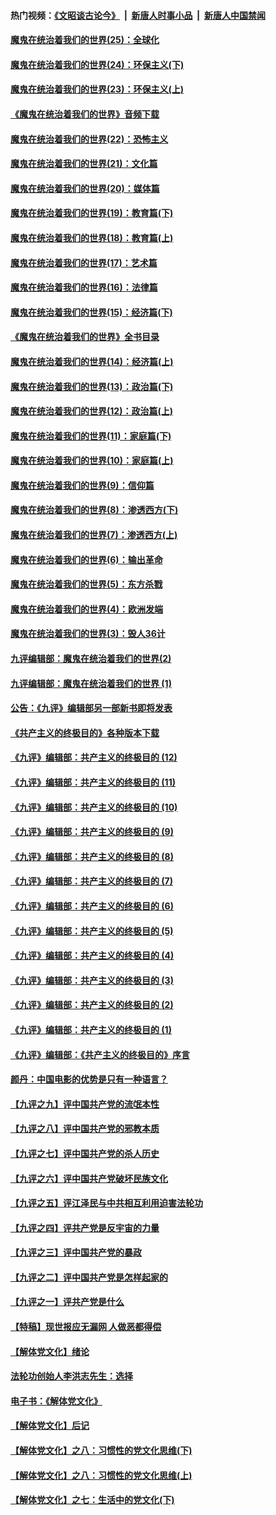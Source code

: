 #### 热门视频：[《文昭谈古论今》](https://github.com/gfw-breaker/wenzhao/blob/master/README.md?t=10271833) &nbsp;|&nbsp; [新唐人时事小品](https://github.com/gfw-breaker/ntdtv-comedy/blob/master/README.md?t=10271833) &nbsp;|&nbsp; [新唐人中国禁闻](https://github.com/gfw-breaker/ntdtv-news/blob/master/README.md?t=10271833)

#### [魔鬼在统治着我们的世界(25)：全球化](../pages/nsc422/n10788205.md?t=10271833) 

#### [魔鬼在统治着我们的世界(24)：环保主义(下)](../pages/nsc422/n10695307.md?t=10271833) 

#### [魔鬼在统治着我们的世界(23)：环保主义(上)](../pages/nsc422/n10688613.md?t=10271833) 

#### [《魔鬼在统治着我们的世界》音频下载](../pages/nsc422/n10635553.md?t=10271833) 

#### [魔鬼在统治着我们的世界(22)：恐怖主义](../pages/nsc422/n10614727.md?t=10271833) 

#### [魔鬼在统治着我们的世界(21)：文化篇](../pages/nsc422/n10597706.md?t=10271833) 

#### [魔鬼在统治着我们的世界(20)：媒体篇](../pages/nsc422/n10586579.md?t=10271833) 

#### [魔鬼在统治着我们的世界(19)：教育篇(下)](../pages/nsc422/n10564808.md?t=10271833) 

#### [魔鬼在统治着我们的世界(18)：教育篇(上)](../pages/nsc422/n10526970.md?t=10271833) 

#### [魔鬼在统治着我们的世界(17)：艺术篇](../pages/nsc422/n10499093.md?t=10271833) 

#### [魔鬼在统治着我们的世界(16)：法律篇](../pages/nsc422/n10485969.md?t=10271833) 

#### [魔鬼在统治着我们的世界(15)：经济篇(下)](../pages/nsc422/n10469975.md?t=10271833) 

#### [《魔鬼在统治着我们的世界》全书目录](../pages/nsc422/n10464261.md?t=10271833) 

#### [魔鬼在统治着我们的世界(14)：经济篇(上)](../pages/nsc422/n10457370.md?t=10271833) 

#### [魔鬼在统治着我们的世界(13)：政治篇(下)](../pages/nsc422/n10448270.md?t=10271833) 

#### [魔鬼在统治着我们的世界(12)：政治篇(上)](../pages/nsc422/n10444576.md?t=10271833) 

#### [魔鬼在统治着我们的世界(11)：家庭篇(下)](../pages/nsc422/n10440961.md?t=10271833) 

#### [魔鬼在统治着我们的世界(10)：家庭篇(上)](../pages/nsc422/n10435448.md?t=10271833) 

#### [魔鬼在统治着我们的世界(9)：信仰篇](../pages/nsc422/n10432159.md?t=10271833) 

#### [魔鬼在统治着我们的世界(8)：渗透西方(下)](../pages/nsc422/n10429603.md?t=10271833) 

#### [魔鬼在统治着我们的世界(7)：渗透西方(上)](../pages/nsc422/n10426013.md?t=10271833) 

#### [魔鬼在统治着我们的世界(6)：输出革命](../pages/nsc422/n10421536.md?t=10271833) 

#### [魔鬼在统治着我们的世界(5)：东方杀戮](../pages/nsc422/n10417707.md?t=10271833) 

#### [魔鬼在统治着我们的世界(4)：欧洲发端](../pages/nsc422/n10414890.md?t=10271833) 

#### [魔鬼在统治着我们的世界(3)：毁人36计](../pages/nsc422/n10411583.md?t=10271833) 

#### [九评编辑部：魔鬼在统治着我们的世界(2)](../pages/nsc422/n10410036.md?t=10271833) 

#### [九评编辑部：魔鬼在统治着我们的世界 (1)](../pages/nsc422/n10406825.md?t=10271833) 

#### [公告：《九评》编辑部另一部新书即将发表](../pages/nsc422/n10405104.md?t=10271833) 

#### [《共产主义的终极目的》各种版本下载](../pages/nsc422/n10022138.md?t=10271833) 

#### [《九评》编辑部：共产主义的终极目的 (12)](../pages/nsc422/n9933272.md?t=10271833) 

#### [《九评》编辑部：共产主义的终极目的 (11)](../pages/nsc422/n9924973.md?t=10271833) 

#### [《九评》编辑部：共产主义的终极目的 (10)](../pages/nsc422/n9920883.md?t=10271833) 

#### [《九评》编辑部：共产主义的终极目的 (9)](../pages/nsc422/n9916363.md?t=10271833) 

#### [《九评》编辑部：共产主义的终极目的 (8)](../pages/nsc422/n9912488.md?t=10271833) 

#### [《九评》编辑部：共产主义的终极目的 (7)](../pages/nsc422/n9901176.md?t=10271833) 

#### [《九评》编辑部：共产主义的终极目的 (6)](../pages/nsc422/n9899359.md?t=10271833) 

#### [《九评》编辑部：共产主义的终极目的 (5)](../pages/nsc422/n9893174.md?t=10271833) 

#### [《九评》编辑部：共产主义的终极目的 (4)](../pages/nsc422/n9891246.md?t=10271833) 

#### [《九评》编辑部：共产主义的终极目的 (3)](../pages/nsc422/n9879879.md?t=10271833) 

#### [《九评》编辑部：共产主义的终极目的 (2)](../pages/nsc422/n9876205.md?t=10271833) 

#### [《九评》编辑部：共产主义的终极目的 (1)](../pages/nsc422/n9865857.md?t=10271833) 

#### [《九评》编辑部：《共产主义的终极目的》序言](../pages/nsc422/n9862666.md?t=10271833) 

#### [颜丹：中国电影的优势是只有一种语言？](../pages/nsc422/n9583062.md?t=10271833) 

#### [【九评之九】评中国共产党的流氓本性](../pages/nsc422/n737542.md?t=10271833) 

#### [【九评之八】评中国共产党的邪教本质](../pages/nsc422/n735942.md?t=10271833) 

#### [【九评之七】评中国共产党的杀人历史](../pages/nsc422/n733806.md?t=10271833) 

#### [【九评之六】评中国共产党破坏民族文化](../pages/nsc422/n731667.md?t=10271833) 

#### [【九评之五】评江泽民与中共相互利用迫害法轮功](../pages/nsc422/n730058.md?t=10271833) 

#### [【九评之四】评共产党是反宇宙的力量](../pages/nsc422/n727814.md?t=10271833) 

#### [【九评之三】评中国共产党的暴政](../pages/nsc422/n725597.md?t=10271833) 

#### [【九评之二】评中国共产党是怎样起家的](../pages/nsc422/n723946.md?t=10271833) 

#### [【九评之一】评共产党是什么](../pages/nsc422/n722529.md?t=10271833) 

#### [【特稿】现世报应无漏网 人做恶都得偿](../pages/nsc422/n4215167.md?t=10271833) 

#### [【解体党文化】绪论](../pages/nsc422/n1449356.md?t=10271833) 

#### [法轮功创始人李洪志先生：选择](../pages/nsc422/n3580738.md?t=10271833) 

#### [电子书：《解体党文化》](../pages/nsc422/n1573484.md?t=10271833) 

#### [【解体党文化】后记](../pages/nsc422/n1531999.md?t=10271833) 

#### [【解体党文化】之八：习惯性的党文化思维(下)](../pages/nsc422/n1526477.md?t=10271833) 

#### [【解体党文化】之八：习惯性的党文化思维(上)](../pages/nsc422/n1520631.md?t=10271833) 

#### [【解体党文化】之七：生活中的党文化(下)](../pages/nsc422/n1513446.md?t=10271833) 

